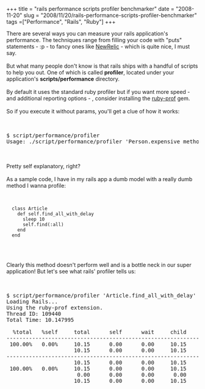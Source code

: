 +++ 
title = "rails performance scripts profiler benchmarker"
date = "2008-11-20"
slug = "2008/11/20/rails-performance-scripts-profiler-benchmarker"
tags =["Performance", "Rails", "Ruby"]
+++

<p>
There are several ways you can measure your rails application's performance. The techniques range from filling your code with "puts" statements - :p - to fancy ones like <a href="http://www.newrelic.com/">NewRelic</a> - which is quite nice, I must say.<br><br>But what many people don't know is that rails ships with a handful of scripts to help you out. One of which is called <strong>profiler</strong>, located under your application's <strong>scripts/performance</strong> directory.<br><br>By default it uses the standard ruby profiler but if you want more speed - and additional reporting options - , consider installing the <a href="http://ruby-prof.rubyforge.org/">ruby-prof</a> gem.<br><br>So if you execute it without params, you'll get a clue of how it works:<br><br><pre lang="bash"><br>$ script/performance/profiler<br>Usage: ./script/performance/profiler 'Person.expensive_method(10)' [times] [flat|graph|graph_html]<br></pre><br><br>Pretty self explanatory, right?<br><br>As a sample code, I have in my rails app a dumb model with a really dumb method I wanna profile:<br><br>

<div class="code">
  <pre><code class="language-ruby">
  class Article
    def self.find_all_with_delay
      sleep 10
      self.find(:all)
    end
  end
  </code></pre>
</div>
<br><br>Clearly this method doesn't perform well and is a bottle neck in our super application! But let's see what rails' profiler tells us:<br><br><pre lang="bash" line="1"><br>$ script/performance/profiler 'Article.find_all_with_delay' 1 graph > text_graph.perf<br>Loading Rails...<br>Using the ruby-prof extension.<br>Thread ID: 109440<br>Total Time: 10.147995<br><br>  %total   %self     total      self      wait     child            calls   Name<br>--------------------------------------------------------------------------------<br> 100.00%   0.00%     10.15      0.00      0.00     10.15                1     Global#[No method] (/Users/leo/projects/test/vendor/rails/railties/lib/commands/performance/profiler.rb:24}  /Users/leo/projects/test/vendor/rails/railties/lib/commands/performance/profiler.rb:24<br>                     10.15      0.00      0.00     10.15              1/1     Object#profile_me<br>--------------------------------------------------------------------------------<br>                     10.15      0.00      0.00     10.15              1/1     Global#[No method]<br> 100.00%   0.00%     10.15      0.00      0.00     10.15                1     Object#profile_me ((eval):1}  (eval):1<br>                      0.00      0.00      0.00      0.00              1/1     Class#const_missing<br>                     10.15      0.00      0.00     10.15              1/1     <Class::Article(id: integer, name: string, content: string, created_at: datetime, </p>

